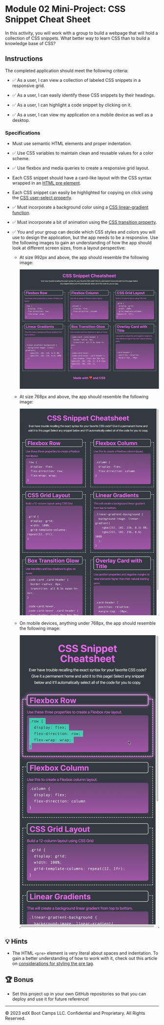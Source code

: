 # Module 02 Mini-Project: CSS Snippet Cheat Sheet

In this activity, you will work with a group to build a webpage that will hold a collection of CSS snippets. What better way to learn CSS than to build a knowledge base of CSS?

## Instructions

The completed application should meet the following criteria:

* ✅ As a user, I can view a collection of labeled CSS snippets in a responsive grid.

* ✅ As a user, I can easily identify these CSS snippets by their headings.

* ✅ As a user, I can highlight a code snippet by clicking on it.

* ✅ As a user, I can view my application on a mobile device as well as a desktop.

### Specifications

* Must use semantic HTML elements and proper indentation.

* ✅ Use CSS variables to maintain clean and reusable values for a color scheme.

* ✅ Use flexbox and media queries to create a responsive grid layout.

* Each CSS snippet should have a card-like layout with the CSS syntax wrapped in an [HTML pre element](https://developer.mozilla.org/en-US/docs/Web/HTML/Element/pre).

* Each CSS snippet can easily be highlighted for copying on click using the [CSS user-select property](https://developer.mozilla.org/en-US/docs/Web/CSS/user-select).

* ✅ Must incorporate a background color using a [CSS linear-gradient function](https://developer.mozilla.org/en-US/docs/Web/CSS/linear-gradient).

* ✅ Must incorporate a bit of animation using the [CSS transition property](https://developer.mozilla.org/en-US/docs/Web/CSS/transition).

* ✅ You and your group can decide which CSS styles and colors you will use to design the application, but the app needs to be a responsive. Use the following images to gain an understanding of how the app should look at different screen sizes, from a layout perspective:

  * At size 992px and above, the app should resemble the following image:

    ![On a desktop, the application displays three CSS code snippets per row.](./Images/01-app-desktop.png)

  * At size 768px and above, the app should resemble the following image:

    ![On a tablet, the application displays two CSS code snippets per row.](./Images/02-app-tablet.png)

  * On mobile devices, anything under 768px, the app should resemble the following image:

    ![On a mobile device, the application displays one CSS code snippet per row.](./Images/03-app-mobile.png)

## 💡 Hints

* The HTML `<pre>` element is very literal about spaces and indentation. To gain a better understanding of how to work with it, check out this article on [considerations for styling the pre tag](https://css-tricks.com/considerations-styling-pre-tag/).

## 🏆 Bonus

* Set this project up in your own GitHub repositories so that you can deploy and use it for future reference!

---
© 2023 edX Boot Camps LLC. Confidential and Proprietary. All Rights Reserved.
